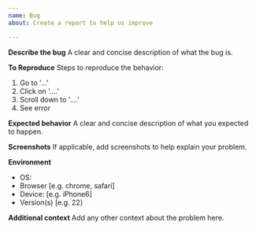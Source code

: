 ```yaml
---
name: Bug
about: Create a report to help us improve

---
```


**Describe the bug**
A clear and concise description of what the bug is.

**To Reproduce**
Steps to reproduce the behavior:
1. Go to '...'
2. Click on '....'
3. Scroll down to '....'
4. See error

**Expected behavior**
A clear and concise description of what you expected to happen.

**Screenshots**
If applicable, add screenshots to help explain your problem.

**Environment**
 - OS: 
 - Browser [e.g. chrome, safari]
 - Device: [e.g. iPhone6]
 - Version(s) [e.g. 22]

**Additional context**
Add any other context about the problem here.
